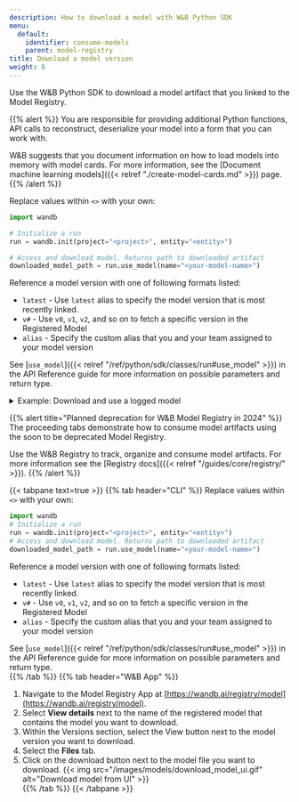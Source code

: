 ```yaml
---
description: How to download a model with W&B Python SDK
menu:
  default:
    identifier: consume-models
    parent: model-registry
title: Download a model version
weight: 8
---
```


Use the W&B Python SDK to download a model artifact that you linked to the Model Registry. 

{{% alert %}}
You are responsible for providing additional Python functions, API calls to reconstruct, deserialize your model into a form that you can work with. 

W&B suggests that you document information on how to load models into memory with model cards. For more information, see the [Document machine learning models]({{< relref "./create-model-cards.md" >}}) page. 
{{% /alert %}}


Replace values within `<>` with your own:

```python
import wandb

# Initialize a run
run = wandb.init(project="<project>", entity="<entity>")

# Access and download model. Returns path to downloaded artifact
downloaded_model_path = run.use_model(name="<your-model-name>")
```

Reference a model version with one of following formats listed:

* `latest` - Use `latest` alias to specify the model version that is most recently linked.
* `v#` - Use `v0`, `v1`, `v2`, and so on to fetch a specific version in the Registered Model
* `alias` - Specify the custom alias that you and your team assigned to your model version

See [`use_model`]({{< relref "/ref/python/sdk/classes/run#use_model" >}}) in the API Reference guide for more information on possible parameters and return type.

<details>
<summary>Example: Download and use a logged model</summary>

For example, in the proceeding code snippet a user called the `use_model` API. They specified the name of the model artifact they want to fetch and they also provided a version/alias. They then stored the path that returned from the API to the `downloaded_model_path` variable.

```python
import wandb

entity = "luka"
project = "NLP_Experiments"
alias = "latest"  # semantic nickname or identifier for the model version
model_artifact_name = "fine-tuned-model"

# Initialize a run
run = wandb.init()
# Access and download model. Returns path to downloaded artifact

downloaded_model_path = run.use_model(name=f"{entity/project/model_artifact_name}:{alias}")
```
</details>


{{% alert title="Planned deprecation for W&B Model Registry in 2024" %}}
The proceeding tabs demonstrate how to consume model artifacts using the soon to be deprecated Model Registry.

Use the W&B Registry to track, organize and consume model artifacts. For more information see the [Registry docs]({{< relref "/guides/core/registry/" >}}).
{{% /alert %}}

{{< tabpane text=true >}}
  {{% tab header="CLI" %}}
Replace values within `<>` with your own:
```python
import wandb
# Initialize a run
run = wandb.init(project="<project>", entity="<entity>")
# Access and download model. Returns path to downloaded artifact
downloaded_model_path = run.use_model(name="<your-model-name>")
```
Reference a model version with one of following formats listed:

* `latest` - Use `latest` alias to specify the model version that is most recently linked.
* `v#` - Use `v0`, `v1`, `v2`, and so on to fetch a specific version in the Registered Model
* `alias` - Specify the custom alias that you and your team assigned to your model version

See [`use_model`]({{< relref "/ref/python/sdk/classes/run#use_model" >}}) in the API Reference guide for more information on possible parameters and return type.  
  {{% /tab %}}
  {{% tab header="W&B App" %}}
1. Navigate to the Model Registry App at [https://wandb.ai/registry/model](https://wandb.ai/registry/model).
2. Select **View details** next to the name of the registered model that contains the model you want to download.
3. Within the Versions section, select the View button next to the model version you want to download.
4. Select the **Files** tab. 
5. Click on the download button next to the model file you want to download. 
{{< img src="/images/models/download_model_ui.gif" alt="Download model from UI" >}}  
  {{% /tab %}}
{{< /tabpane >}}

